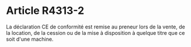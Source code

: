 # Article R4313-2

La déclaration CE de conformité est remise au preneur lors de la vente, de la location, de la cession ou de la mise à disposition à quelque titre que ce soit d'une machine.